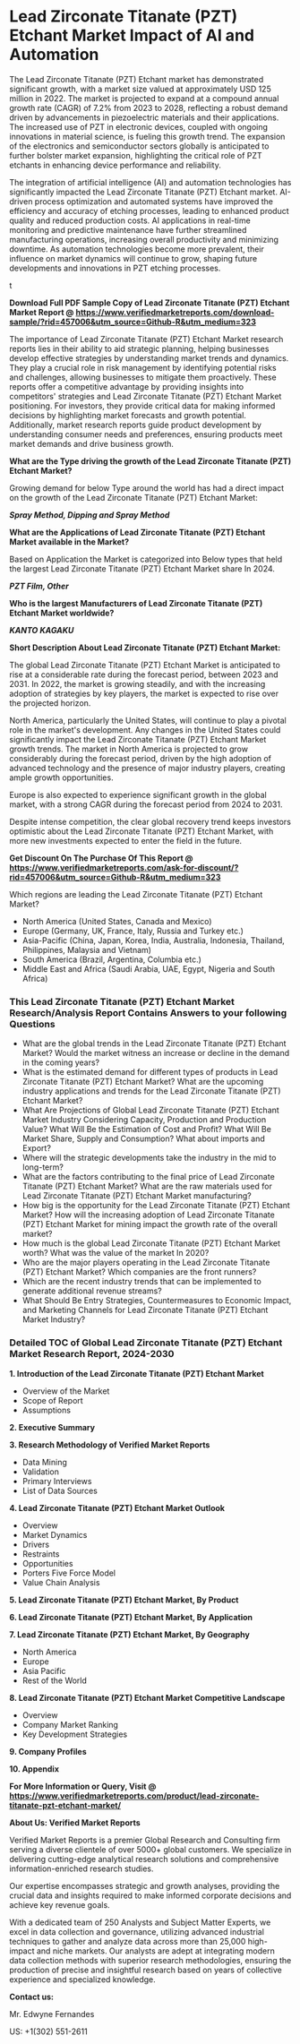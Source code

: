 <meta name="title" content="Global Lead Zirconate Titanate (PZT) Etchant Market Impact of AI and Automation"><meta name="description" content="The Lead Zirconate Titanate (PZT) Etchant market has demonstrated significant growth, with a market size valued at approximately USD 125 million in 2022. The market is"><meta name="title" content="Lead Zirconate Titanate (PZT) Etchant Market Size, Share, Scope, Trends, Growth, Opportunities, Analysis, Forecast"><h1>Lead Zirconate Titanate (PZT) Etchant Market Impact of AI and Automation</h1><p>The Lead Zirconate Titanate (PZT) Etchant market has demonstrated significant growth, with a market size valued at approximately USD 125 million in 2022. The market is projected to expand at a compound annual growth rate (CAGR) of 7.2% from 2023 to 2028, reflecting a robust demand driven by advancements in piezoelectric materials and their applications. The increased use of PZT in electronic devices, coupled with ongoing innovations in material science, is fueling this growth trend. The expansion of the electronics and semiconductor sectors globally is anticipated to further bolster market expansion, highlighting the critical role of PZT etchants in enhancing device performance and reliability.</p><p>The integration of artificial intelligence (AI) and automation technologies has significantly impacted the Lead Zirconate Titanate (PZT) Etchant market. AI-driven process optimization and automated systems have improved the efficiency and accuracy of etching processes, leading to enhanced product quality and reduced production costs. AI applications in real-time monitoring and predictive maintenance have further streamlined manufacturing operations, increasing overall productivity and minimizing downtime. As automation technologies become more prevalent, their influence on market dynamics will continue to grow, shaping future developments and innovations in PZT etching processes.</p>t</p><p id="" class=""><strong>Download Full PDF Sample Copy of Lead Zirconate Titanate (PZT) Etchant Market Report @ <a href="https://www.verifiedmarketreports.com/download-sample/?rid=457006&utm_source=Github-R&utm_medium=323" target="_blank">https://www.verifiedmarketreports.com/download-sample/?rid=457006&utm_source=Github-R&utm_medium=323</a></strong></p><p>The importance of&nbsp;Lead Zirconate Titanate (PZT) Etchant Market research reports lies in their ability to aid strategic planning, helping businesses develop effective strategies by understanding market trends and dynamics. They play a crucial role in risk management by identifying potential risks and challenges, allowing businesses to mitigate them proactively. These reports offer a competitive advantage by providing insights into competitors' strategies and Lead Zirconate Titanate (PZT) Etchant Market positioning. For investors, they provide critical data for making informed decisions by highlighting market forecasts and growth potential. Additionally, market research reports guide product development by understanding consumer needs and preferences, ensuring products meet market demands and drive business growth.</p><p><strong>What are the&nbsp;Type driving the growth of the Lead Zirconate Titanate (PZT) Etchant Market?</strong></p><p id="" class="">Growing demand for below Type around the world has had a direct impact on the growth of the Lead Zirconate Titanate (PZT) Etchant Market:</p><em><strong>Spray Method, Dipping and Spray Method</strong></em></p><strong>What are the&nbsp;Applications&nbsp;of Lead Zirconate Titanate (PZT) Etchant Market available in the Market?</strong></p><p id="" class="">Based on Application the Market is categorized into Below types that held the largest Lead Zirconate Titanate (PZT) Etchant Market share In 2024.</p><em><strong>PZT Film, Other</strong></em></p><strong>Who is the largest Manufacturers of Lead Zirconate Titanate (PZT) Etchant Market worldwide?</strong></p><p><em><strong>KANTO KAGAKU</strong></em></p><p id="" class=""><strong>Short Description About Lead Zirconate Titanate (PZT) Etchant Market:</strong></p><p>The global Lead Zirconate Titanate (PZT) Etchant Market is anticipated to rise at a considerable rate during the forecast period, between 2023 and 2031. In 2022, the market is growing steadily, and with the increasing adoption of strategies by key players, the market is expected to rise over the projected horizon.</p><p>North America, particularly the United States, will continue to play a pivotal role in the market's development. Any changes in the United States could significantly impact the Lead Zirconate Titanate (PZT) Etchant Market growth trends. The market in North America is projected to grow considerably during the forecast period, driven by the high adoption of advanced technology and the presence of major industry players, creating ample growth opportunities.</p><p>Europe is also expected to experience significant growth in the global market, with a strong CAGR during the forecast period from 2024 to 2031.</p><p>Despite intense competition, the clear global recovery trend keeps investors optimistic about the Lead Zirconate Titanate (PZT) Etchant Market, with more new investments expected to enter the field in the future.</p><p id="" class=""><strong>Get Discount On The Purchase Of This Report @ <a href="https://www.verifiedmarketreports.com/ask-for-discount/?rid=457006&utm_source=Github-R&utm_medium=323" target="_blank">https://www.verifiedmarketreports.com/ask-for-discount/?rid=457006&utm_source=Github-R&utm_medium=323</a></strong></p>Which regions are leading the Lead Zirconate Titanate (PZT) Etchant Market?</p><ul><li>North America (United States, Canada and Mexico)</li><li>Europe (Germany, UK, France, Italy, Russia and Turkey etc.)</li><li>Asia-Pacific (China, Japan, Korea, India, Australia, Indonesia, Thailand, Philippines, Malaysia and Vietnam)</li><li>South America (Brazil, Argentina, Columbia etc.)</li><li>Middle East and Africa (Saudi Arabia, UAE, Egypt, Nigeria and South Africa)</li></ul><h3 id="" class="">This Lead Zirconate Titanate (PZT) Etchant Market Research/Analysis Report Contains Answers to your following Questions</h3><ul><li>What are the global trends in the Lead Zirconate Titanate (PZT) Etchant Market? Would the market witness an increase or decline in the demand in the coming years?</li><li>What is the estimated demand for different types of products in Lead Zirconate Titanate (PZT) Etchant Market? What are the upcoming industry applications and trends for the Lead Zirconate Titanate (PZT) Etchant Market?</li><li>What Are Projections of Global Lead Zirconate Titanate (PZT) Etchant Market Industry Considering Capacity, Production and Production Value? What Will Be the Estimation of Cost and Profit? What Will Be Market Share, Supply and Consumption? What about imports and Export?</li><li>Where will the strategic developments take the industry in the mid to long-term?</li><li>What are the factors contributing to the final price of Lead Zirconate Titanate (PZT) Etchant Market? What are the raw materials used for Lead Zirconate Titanate (PZT) Etchant Market manufacturing?</li><li>How big is the opportunity for the Lead Zirconate Titanate (PZT) Etchant Market? How will the increasing adoption of Lead Zirconate Titanate (PZT) Etchant Market for mining impact the growth rate of the overall market?</li><li>How much is the global Lead Zirconate Titanate (PZT) Etchant Market worth? What was the value of the market In 2020?</li><li>Who are the major players operating in the Lead Zirconate Titanate (PZT) Etchant Market? Which companies are the front runners?</li><li>Which are the recent industry trends that can be implemented to generate additional revenue streams?</li><li>What Should Be Entry Strategies, Countermeasures to Economic Impact, and Marketing Channels for Lead Zirconate Titanate (PZT) Etchant Market Industry?</li></ul><h3 id="" class="">Detailed TOC of Global Lead Zirconate Titanate (PZT) Etchant Market Research Report, 2024-2030</h3><p id="" class=""><strong>1. Introduction of the Lead Zirconate Titanate (PZT) Etchant Market</strong></p><ul><li>Overview of the Market</li><li>Scope of Report</li><li>Assumptions</li></ul><p id="" class=""><strong>2. Executive Summary</strong></p><p id="" class=""><strong>3. Research Methodology of Verified Market Reports</strong></p><ul><li>Data Mining</li><li>Validation</li><li>Primary Interviews</li><li>List of Data Sources</li></ul><p id="" class=""><strong>4. Lead Zirconate Titanate (PZT) Etchant Market Outlook</strong></p><ul><li>Overview</li><li>Market Dynamics</li><li>Drivers</li><li>Restraints</li><li>Opportunities</li><li>Porters Five Force Model</li><li>Value Chain Analysis</li></ul><p id="" class=""><strong>5. Lead Zirconate Titanate (PZT) Etchant Market, By Product</strong></p><p id="" class=""><strong>6. Lead Zirconate Titanate (PZT) Etchant Market, By Application</strong></p><p id="" class=""><strong>7. Lead Zirconate Titanate (PZT) Etchant Market, By Geography</strong></p><ul><li>North America</li><li>Europe</li><li>Asia Pacific</li><li>Rest of the World</li></ul><p id="" class=""><strong>8. Lead Zirconate Titanate (PZT) Etchant Market Competitive Landscape</strong></p><ul><li>Overview</li><li>Company Market Ranking</li><li>Key Development Strategies</li></ul><p id="" class=""><strong>9. Company Profiles</strong></p><p id="" class=""><strong>10. Appendix</strong></p><p id="" class=""><strong>For More Information or Query, Visit @ <a href="https://www.verifiedmarketreports.com/product/lead-zirconate-titanate-pzt-etchant-market/" target="_blank">https://www.verifiedmarketreports.com/product/lead-zirconate-titanate-pzt-etchant-market/</a></strong></p><p id="" class=""><strong>About Us: Verified Market Reports</strong></p><p id="" class="">Verified Market Reports is a premier Global Research and Consulting firm serving a diverse clientele of over 5000+ global customers. We specialize in delivering cutting-edge analytical research solutions and comprehensive information-enriched research studies.</p><p id="" class="">Our expertise encompasses strategic and growth analyses, providing the crucial data and insights required to make informed corporate decisions and achieve key revenue goals.</p><p id="" class="">With a dedicated team of 250 Analysts and Subject Matter Experts, we excel in data collection and governance, utilizing advanced industrial techniques to gather and analyze data across more than 25,000 high-impact and niche markets. Our analysts are adept at integrating modern data collection methods with superior research methodologies, ensuring the production of precise and insightful research based on years of collective experience and specialized knowledge.</p><p id="" class=""><strong>Contact us:</strong></p><p id="" class="">Mr. Edwyne Fernandes</p><p id="" class="">US: +1(302) 551-2611</p>